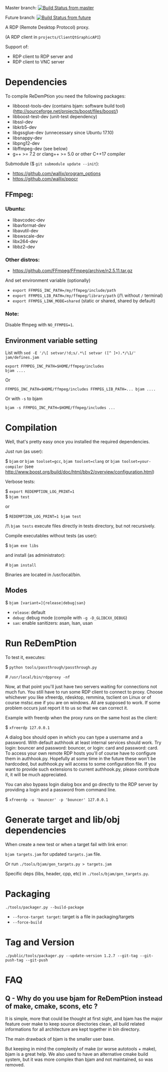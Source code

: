 Master branch: [![Build Status from master](https://travis-ci.org/wallix/redemption.svg?branch=master)](https://travis-ci.org/wallix/redemption)

Future branch: [![Build Status from future](https://travis-ci.org/wallix/redemption.svg?branch=future)](https://travis-ci.org/wallix/redemption)


A RDP (Remote Desktop Protocol) proxy.

(A RDP client in `projects/ClientQtGraphicAPI`)

Support of:

- RDP client to RDP server and
- RDP client to VNC server


Dependencies
============

To compile ReDemPtion you need the following packages:
- libboost-tools-dev (contains bjam: software build tool) (http://sourceforge.net/projects/boost/files/boost/)
- libboost-test-dev (unit-test dependency)
- libssl-dev
- libkrb5-dev
- libgssglue-dev (unnecessary since Ubuntu 17.10)
- libsnappy-dev
- libpng12-dev
- libffmpeg-dev (see below)
- g++ >= 7.2 or clang++ >= 5.0 or other C++17 compiler

<!--Optionally:
- python (python-dev)-->

Submodule ($ `git submodule update --init`):
- https://github.com/wallix/program_options
- https://github.com/wallix/ppocr


## FFmpeg:

### Ubuntu:
- libavcodec-dev
- libavformat-dev
- libavutil-dev
- libswscale-dev
- libx264-dev
- libbz2-dev
<!-- ok with 53 (?) and 54 version-->
<!-- - libavcodec-ffmpeg56 -->
<!-- - libavformat-ffmpeg56 -->
<!-- - libavutil-ffmpeg54 -->
<!-- - libswscale-ffmpeg3 -->

### Other distros:
- https://github.com/FFmpeg/FFmpeg/archive/n2.5.11.tar.gz

And set environment variable (optionally)
- `export FFMPEG_INC_PATH=/my/ffmpeg/include/path`
- `export FFMPEG_LIB_PATH=/my/ffmpeg/library/path` (/!\\ without `/` terminal)
- `export FFMPEG_LINK_MODE=shared` (static or shared, shared by default)

### Note:

Disable ffmpeg with `NO_FFMPEG=1`.


## Environment variable setting

List with `sed -E '/\[ setvar/!d;s/.*\[ setvar ([^ ]+).*/\1/' jam/defines.jam`

    export FFMPEG_INC_PATH=$HOME/ffmpeg/includes
    bjam ....

Or

    FFMPEG_INC_PATH=$HOME/ffmpeg/includes FFMPEG_LIB_PATH=... bjam ....

Or with `-s` to bjam

    bjam -s FFMPEG_INC_PATH=$HOME/ffmpeg/includes ...


Compilation
===========

Well, that's pretty easy once you installed the required dependencies.

Just run (as user):

$ `bjam` or `bjam toolset=gcc`, `bjam toolset=clang` or `bjam toolset=your-compiler` (see http://www.boost.org/build/doc/html/bbv2/overview/configuration.html)

Verbose tests:

$ `export REDEMPTION_LOG_PRINT=1`\
$ `bjam test`

or

$ `REDEMPTION_LOG_PRINT=1 bjam test`

/!\ `bjam tests` execute files directly in tests directory, but not recursively.

Compile executables without tests (as user):

$ `bjam exe libs`

and install (as administrator):

\# `bjam install`

Binaries are located in /usr/local/bin.

## Modes

$ `bjam [variant=]{release|debug|san}`

- `release`: default
- `debug`: debug mode (compile with `-g -D_GLIBCXX_DEBUG`)
- `san`: enable sanitizers: asan, lsan, usan


Run ReDemPtion
==============

To test it, executes:

$ `python tools/passthrough/passthrough.py`

\# `/usr/local/bin/rdpproxy -nf`
<!-- $ `./bin/${BJAM_TOOLSET_NAME}/${BJAM_MODE}/rdpproxy -nf` -->


Now, at that point you'll just have two servers waiting for connections
not much fun. You still have to run some RDP client to connect to proxy. Choose
whichever you like xfreerdp, rdesktop, remmina, tsclient on Linux or of course
mstsc.exe if you are on windows. All are supposed to work. If some problem
occurs just report it to us so that we can correct it.

Example with freerdp when the proxy runs on the same host as the client:

$ `xfreerdp 127.0.0.1`

A dialog box should open in which you can type a username and a password.
With default authhook at least internal services should work. Try login: bouncer
and password: bouncer, or login: card and password: card. To access your own
remote RDP hosts you'll of course have to configure them in authhook.py.
Hopefully at some time in the future these won't be hardcoded, but authhook.py
will access to some configuration file. If you want to provide such extensions
to current authhook.py, please contribute it, it will be much appreciated.

You can also bypass login dialog box and go directly to the RDP server by
providing a login and a password from command line.

$ `xfreerdp -u 'bouncer' -p 'bouncer' 127.0.0.1`


Generate target and lib/obj dependencies
========================================

When create a new test or when a target fail with link error:

`bjam targets.jam` for updated `targets.jam` file.

Or run `./tools/bjam/gen_targets.py > targets.jam`

Specific deps (libs, header, cpp, etc) in `./tools/bjam/gen_targets.py`.


Packaging
=========

    ./tools/packager.py --build-package

- `--force-target target`: target is a file in packaging/targets
- `--force-build`


Tag and Version
===============

    ./public/tools/packager.py --update-version 1.2.7 --git-tag --git-push-tag --git-push


FAQ
===

Q - Why do you use bjam for ReDemPtion instead of make, cmake, scons, etc ?
---------------------------------------------------------------------------

It is simple, more that could be thought at first sight, and bjam has the major
feature over make to keep source directories clean, all build related
informations for all architecture are kept together in bin directory.

The main drawback of bjam is the smaller user base.

But keeping in mind the complexity of make (or worse autotools + make), bjam is
a great help. We also used to have an alternative cmake build system, but it was
more complex than bjam and not maintained, so was removed.
